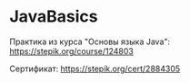 # JavaBasics

Практика из курса "Основы языка Java": https://stepik.org/course/124803

Сертификат: https://stepik.org/cert/2884305

